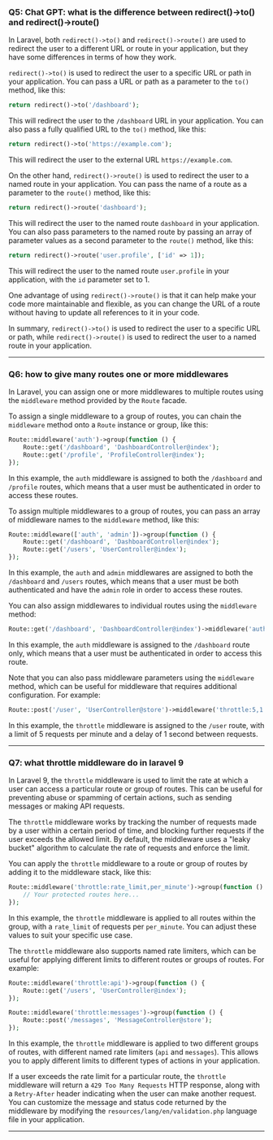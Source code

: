 ### Q5: Chat GPT: what is the difference between redirect()->to() and redirect()->route()
In Laravel, both `redirect()->to()` and `redirect()->route()` are used to redirect the user to a different URL or route in your application, but they have some differences in terms of how they work.

`redirect()->to()` is used to redirect the user to a specific URL or path in your application. You can pass a URL or path as a parameter to the `to()` method, like this:

```php
return redirect()->to('/dashboard');
```

This will redirect the user to the `/dashboard` URL in your application. You can also pass a fully qualified URL to the `to()` method, like this:

```php
return redirect()->to('https://example.com');
```

This will redirect the user to the external URL `https://example.com`.

On the other hand, `redirect()->route()` is used to redirect the user to a named route in your application. You can pass the name of a route as a parameter to the `route()` method, like this:

```php
return redirect()->route('dashboard');
```

This will redirect the user to the named route `dashboard` in your application. You can also pass parameters to the named route by passing an array of parameter values as a second parameter to the `route()` method, like this:

```php
return redirect()->route('user.profile', ['id' => 1]);
```

This will redirect the user to the named route `user.profile` in your application, with the `id` parameter set to 1.

One advantage of using `redirect()->route()` is that it can help make your code more maintainable and flexible, as you can change the URL of a route without having to update all references to it in your code.

In summary, `redirect()->to()` is used to redirect the user to a specific URL or path, while `redirect()->route()` is used to redirect the user to a named route in your application.

<hr>


### Q6: how to give many routes one or more middlewares
In Laravel, you can assign one or more middlewares to multiple routes using the `middleware` method provided by the `Route` facade.

To assign a single middleware to a group of routes, you can chain the `middleware` method onto a `Route` instance or group, like this:

```php
Route::middleware('auth')->group(function () {
    Route::get('/dashboard', 'DashboardController@index');
    Route::get('/profile', 'ProfileController@index');
});
```

In this example, the `auth` middleware is assigned to both the `/dashboard` and `/profile` routes, which means that a user must be authenticated in order to access these routes.

To assign multiple middlewares to a group of routes, you can pass an array of middleware names to the `middleware` method, like this:

```php
Route::middleware(['auth', 'admin'])->group(function () {
    Route::get('/dashboard', 'DashboardController@index');
    Route::get('/users', 'UserController@index');
});
```

In this example, the `auth` and `admin` middlewares are assigned to both the `/dashboard` and `/users` routes, which means that a user must be both authenticated and have the `admin` role in order to access these routes.

You can also assign middlewares to individual routes using the `middleware` method:

```php
Route::get('/dashboard', 'DashboardController@index')->middleware('auth');
```

In this example, the `auth` middleware is assigned to the `/dashboard` route only, which means that a user must be authenticated in order to access this route.

Note that you can also pass middleware parameters using the `middleware` method, which can be useful for middleware that requires additional configuration. For example:

```php
Route::post('/user', 'UserController@store')->middleware('throttle:5,1');
```

In this example, the `throttle` middleware is assigned to the `/user` route, with a limit of 5 requests per minute and a delay of 1 second between requests.

<hr>

### Q7: what throttle middleware do in laravel 9
In Laravel 9, the `throttle` middleware is used to limit the rate at which a user can access a particular route or group of routes. This can be useful for preventing abuse or spamming of certain actions, such as sending messages or making API requests.

The `throttle` middleware works by tracking the number of requests made by a user within a certain period of time, and blocking further requests if the user exceeds the allowed limit. By default, the middleware uses a "leaky bucket" algorithm to calculate the rate of requests and enforce the limit.

You can apply the `throttle` middleware to a route or group of routes by adding it to the middleware stack, like this:

```php
Route::middleware('throttle:rate_limit,per_minute')->group(function () {
    // Your protected routes here...
});
```

In this example, the `throttle` middleware is applied to all routes within the group, with a `rate_limit` of requests per `per_minute`. You can adjust these values to suit your specific use case.

The `throttle` middleware also supports named rate limiters, which can be useful for applying different limits to different routes or groups of routes. For example:

```php
Route::middleware('throttle:api')->group(function () {
    Route::get('/users', 'UserController@index');
});

Route::middleware('throttle:messages')->group(function () {
    Route::post('/messages', 'MessageController@store');
});
```

In this example, the `throttle` middleware is applied to two different groups of routes, with different named rate limiters (`api` and `messages`). This allows you to apply different limits to different types of actions in your application.

If a user exceeds the rate limit for a particular route, the `throttle` middleware will return a `429 Too Many Requests` HTTP response, along with a `Retry-After` header indicating when the user can make another request. You can customize the message and status code returned by the middleware by modifying the `resources/lang/en/validation.php` language file in your application.

<hr>
